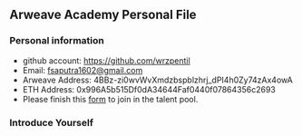 ## Arweave Academy Personal File

### Personal information

- github account: https://github.com/wrzpentil
- Email: fsaputra1602@gmail.com
- Arweave Address: 4BBz-zi0wvWvXmdzbspblzhrj_dPI4h0Zy74zAx4owA
- ETH Address: 0x996A5b515Df0dA34644Faf0440f07864356c2693
- Please finish this [form](https://docs.google.com/forms/d/e/1FAIpQLSfWA5fIIcBgmRppm3jNz5vmf9Mai_QMVil-2pO4r7YKn_Zhtw/viewform?usp=sf_link) to join in the talent pool.

### Introduce Yourself